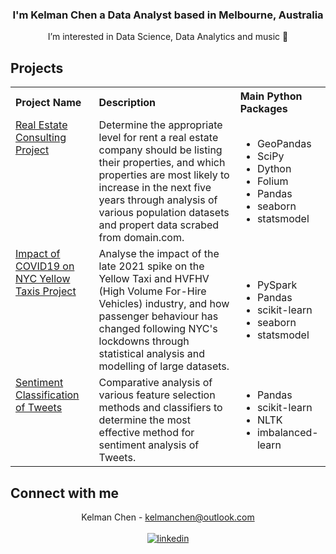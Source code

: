 ### <div align="center"> I'm Kelman Chen a Data Analyst based in Melbourne, Australia</div>  
<div align="center"> I’m interested in Data Science, Data Analytics and music 🙂</div>

## Projects
<table align="center">
  <tr>
    <th align="left">Project Name</th>
    <th align="left">Description</th>
    <th align="left">Main Python Packages</th>
  </tr>
  <tr>
    <td valign="top"><a href="https://github.com/MAST30034-Applied-Data-Science/generic-real-estate-consulting-project-group-42.git">Real Estate Consulting Project</td>
    <td valign="top">
      Determine the appropriate level for rent a real estate company should be listing their properties, and which properties are most likely to increase in the next five years through
      analysis of various population datasets and propert data scrabed from domain.com.
    </td>
    <td>
      <ul>
        <li>GeoPandas</li>
        <li>SciPy</li>
        <li>Dython</li>
        <li>Folium</li>
        <li>Pandas</li>
        <li>seaborn</li>
        <li>statsmodel</li>
      </ul>
    </td>
  <tr>
    <td valign="top"><a href="https://github.com/MAST30034-Applied-Data-Science/nyc-yellowtaxi-project-kelmanchen">Impact of COVID19 on NYC Yellow Taxis Project</td>
    <td valign="top">
      Analyse the impact of the late 2021 spike on the Yellow Taxi and HVFHV (High Volume For-Hire Vehicles) industry, and how passenger behaviour has changed following NYC's lockdowns
      through statistical analysis and modelling of large datasets.
    </td>
    <td>
      <ul>
        <li>PySpark</li>
        <li>Pandas</li>
        <li>scikit-learn</li>
        <li>seaborn</li>
        <li>statsmodel</li>
      </ul>
    </td>
  </tr>
  <tr>
    <td valign="top"><a href="https://github.com/kelmanchen/tweet-sentiment-analysis.git">Sentiment Classification of Tweets</td>
    <td valign="top">
      Comparative analysis of various feature selection methods and classifiers to determine the most effective method for sentiment analysis of Tweets.
    </td>
    <td>
      <ul>
        <li>Pandas</li>
        <li>scikit-learn</li>
        <li>NLTK</li>
        <li>imbalanced-learn</li>
      </ul>
    </td>
  </tr>
  </tr>
</table>  

## Connect with me
<div align="center">Kelman Chen - <a href = "mailto:kelmanchen@outlook.com">kelmanchen@outlook.com</a></div>
<br>
<div align="center">
  <a href="https://www.linkedin.com/in/kelman-chen-337073138/" target="_blank">
  <img src=https://img.shields.io/badge/linkedin-%231E77B5.svg?&style=for-the-badge&logo=linkedin&logoColor=white alt=linkedin style="margin-bottom: 5px;" />
  </a>  
</div> 
